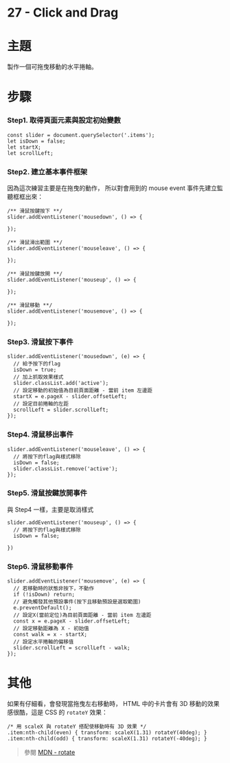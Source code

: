 # 27 - Click and Drag

# 主題

製作一個可拖曳移動的水平捲軸。

# 步驟

### Step1. 取得頁面元素與設定初始變數

```
const slider = document.querySelector('.items');
let isDown = false;
let startX;
let scrollLeft;
```

### Step2. 建立基本事件框架

因為這次練習主要是在拖曳的動作，
所以對會用到的 mouse event 事件先建立監聽框框出來：

```
/** 滑鼠按鍵按下 **/
slider.addEventListener('mousedown', () => {

});

/** 滑鼠滑出範圍 **/
slider.addEventListener('mouseleave', () => {

});

/** 滑鼠按鍵放開 **/
slider.addEventListener('mouseup', () => {

});

/** 滑鼠移動 **/
slider.addEventListener('mousemove', () => {

});
```

### Step3. 滑鼠按下事件

```
slider.addEventListener('mousedown', (e) => {
  // 給予按下的flag
  isDown = true;
  // 加上抓取效果樣式
  slider.classList.add('active');
  // 設定移動的初始值為目前頁面距離 - 當前 item 左邊距
  startX = e.pageX - slider.offsetLeft;
  // 設定目前捲軸的左距
  scrollLeft = slider.scrollLeft;
});
```

### Step4. 滑鼠移出事件

```
slider.addEventListener('mouseleave', () => {
  // 將按下的flag與樣式移除
  isDown = false;
  slider.classList.remove('active');
});
```

### Step5. 滑鼠按鍵放開事件

與 Step4 一樣，主要是取消樣式

```
slider.addEventListener('mouseup', () => {
  // 將按下的flag與樣式移除
  isDown = false;
  
})
```

### Step6. 滑鼠移動事件

```
slider.addEventListener('mousemove', (e) => {
  // 若移動時的狀態非按下，不動作
  if (!isDown) return;
  // 避免觸發其他預設事件(按下且移動預設是選取範圍)
  e.preventDefault();
  // 設定X(當前定位)為目前頁面距離 - 當前 item 左邊距
  const x = e.pageX - slider.offsetLeft;
  // 設定移動距離為 X - 初始值
  const walk = x - startX;
  // 設定水平捲軸的偏移值
  slider.scrollLeft = scrollLeft - walk;
});
```

# 其他

如果有仔細看，會發現當拖曳左右移動時，
HTML 中的卡片會有 3D 移動的效果感很酷，這是 CSS 的 `rotateY` 效果：

```
/* 用 scaleX 與 rotateY 搭配使移動時有 3D 效果 */
.item:nth-child(even) { transform: scaleX(1.31) rotateY(40deg); }
.item:nth-child(odd) { transform: scaleX(1.31) rotateY(-40deg); }
```

> 參閱 <a href="https://developer.mozilla.org/en-US/docs/Web/CSS/transform-function/rotateY"> MDN - rotate </a>
